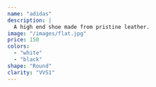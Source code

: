 ```yaml
---
name: "adidas"
description: |
  A high end shoe made from pristine leather.
image: "/images/flat.jpg"
price: 150
colors:
  - "white"
  - "black"
shape: "Round"
clarity: "VVS1"
---
```

